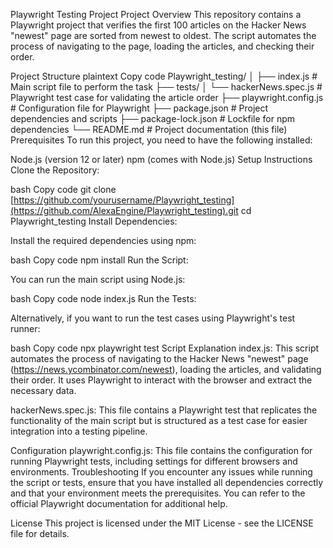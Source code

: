 Playwright Testing Project
Project Overview
This repository contains a Playwright project that verifies the first 100 articles on the Hacker News "newest" page are sorted from newest to oldest. The script automates the process of navigating to the page, loading the articles, and checking their order.

Project Structure
plaintext
Copy code
Playwright_testing/
│
├── index.js              # Main script file to perform the task
├── tests/
│   └── hackerNews.spec.js # Playwright test case for validating the article order
├── playwright.config.js  # Configuration file for Playwright
├── package.json          # Project dependencies and scripts
├── package-lock.json     # Lockfile for npm dependencies
└── README.md             # Project documentation (this file)
Prerequisites
To run this project, you need to have the following installed:

Node.js (version 12 or later)
npm (comes with Node.js)
Setup Instructions
Clone the Repository:

bash
Copy code
git clone [https://github.com/yourusername/Playwright_testing](https://github.com/AlexaEngine/Playwright_testing).git
cd Playwright_testing
Install Dependencies:

Install the required dependencies using npm:

bash
Copy code
npm install
Run the Script:

You can run the main script using Node.js:

bash
Copy code
node index.js
Run the Tests:

Alternatively, if you want to run the test cases using Playwright's test runner:

bash
Copy code
npx playwright test
Script Explanation
index.js: This script automates the process of navigating to the Hacker News "newest" page (https://news.ycombinator.com/newest), loading the articles, and validating their order. It uses Playwright to interact with the browser and extract the necessary data.

hackerNews.spec.js: This file contains a Playwright test that replicates the functionality of the main script but is structured as a test case for easier integration into a testing pipeline.

Configuration
playwright.config.js: This file contains the configuration for running Playwright tests, including settings for different browsers and environments.
Troubleshooting
If you encounter any issues while running the script or tests, ensure that you have installed all dependencies correctly and that your environment meets the prerequisites. You can refer to the official Playwright documentation for additional help.

License
This project is licensed under the MIT License - see the LICENSE file for details.
